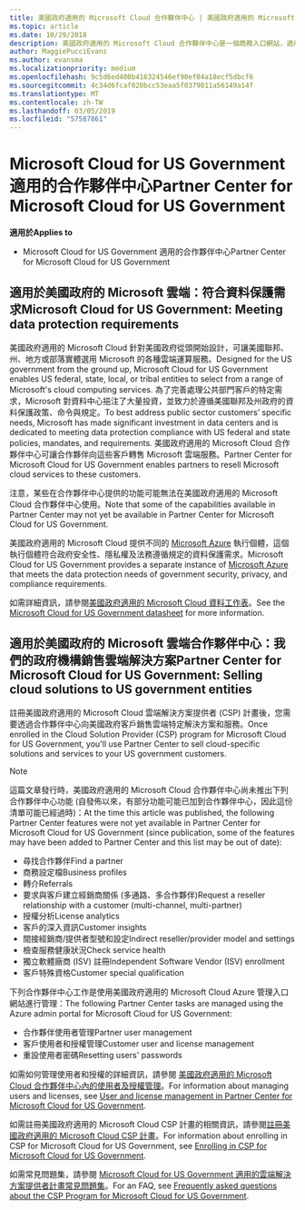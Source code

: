 ```yaml
---
title: 美國政府適用的 Microsoft Cloud 合作夥伴中心 | 美國政府適用的 Microsoft Cloud 合作夥伴中心
ms.topic: article
ms.date: 10/29/2018
description: 美國政府適用的 Microsoft Cloud 合作夥伴中心是一個商務入口網站，適用於希望向美國政府機構客戶提供 Microsoft 雲端解決方案的 Microsoft 合作夥伴。
author: MaggiePucciEvans
ms.author: evansma
ms.localizationpriority: medium
ms.openlocfilehash: 9c5d6ed400b416324546ef90ef04a18ecf5dbcf6
ms.sourcegitcommit: 4c34d6fcaf020bcc53eaa5f0379011a56149a14f
ms.translationtype: MT
ms.contentlocale: zh-TW
ms.lasthandoff: 03/05/2019
ms.locfileid: "57587861"
---
```

# <a name="partner-center-for-microsoft-cloud-for-us-government"></a><span data-ttu-id="aa620-103">Microsoft Cloud for US Government 適用的合作夥伴中心</span><span class="sxs-lookup"><span data-stu-id="aa620-103">Partner Center for Microsoft Cloud for US Government</span></span>

<span data-ttu-id="aa620-104">**適用於**</span><span class="sxs-lookup"><span data-stu-id="aa620-104">**Applies to**</span></span>

-  <span data-ttu-id="aa620-105">Microsoft Cloud for US Government 適用的合作夥伴中心</span><span class="sxs-lookup"><span data-stu-id="aa620-105">Partner Center for Microsoft Cloud for US Government</span></span>

## <a name="microsoft-cloud-for-us-government-meeting-data-protection-requirements"></a><span data-ttu-id="aa620-106">適用於美國政府的 Microsoft 雲端：符合資料保護需求</span><span class="sxs-lookup"><span data-stu-id="aa620-106">Microsoft Cloud for US Government: Meeting data protection requirements</span></span> 

<span data-ttu-id="aa620-107">美國政府適用的 Microsoft Cloud 針對美國政府從頭開始設計，可讓美國聯邦、州、地方或部落實體選用 Microsoft 的各種雲端運算服務。</span><span class="sxs-lookup"><span data-stu-id="aa620-107">Designed for the US government from the ground up, Microsoft Cloud for US Government enables US federal, state, local, or tribal entities to select from a range of Microsoft's cloud computing services.</span></span> <span data-ttu-id="aa620-108">為了完善處理公共部門客戶的特定需求，Microsoft 對資料中心挹注了大量投資，並致力於遵循美國聯邦及州政府的資料保護政策、命令與規定。</span><span class="sxs-lookup"><span data-stu-id="aa620-108">To best address public sector customers’ specific needs, Microsoft has made significant investment in data centers and is dedicated to meeting data protection compliance with US federal and state policies, mandates, and requirements.</span></span> <span data-ttu-id="aa620-109">美國政府適用的 Microsoft Cloud 合作夥伴中心可讓合作夥伴向這些客戶轉售 Microsoft 雲端服務。</span><span class="sxs-lookup"><span data-stu-id="aa620-109">Partner Center for Microsoft Cloud for US Government enables partners to resell Microsoft cloud services to these customers.</span></span>

<span data-ttu-id="aa620-110">注意，某些在合作夥伴中心提供的功能可能無法在美國政府適用的 Microsoft Cloud 合作夥伴中心使用。</span><span class="sxs-lookup"><span data-stu-id="aa620-110">Note that some of the capabilities available in Partner Center may not yet be available in Partner Center for Microsoft Cloud for US Government.</span></span>

<span data-ttu-id="aa620-111">美國政府適用的 Microsoft Cloud 提供不同的 [Microsoft Azure](https://azure.microsoft.com/en-us/overview/clouds/government/) 執行個體，這個執行個體符合政府安全性、隱私權及法務遵循規定的資料保護需求。</span><span class="sxs-lookup"><span data-stu-id="aa620-111">Microsoft Cloud for US Government provides a separate instance of [Microsoft Azure](https://azure.microsoft.com/en-us/overview/clouds/government/) that meets the data protection needs of government security, privacy, and compliance requirements.</span></span> 

<span data-ttu-id="aa620-112">如需詳細資訊，請參閱[美國政府適用的 Microsoft Cloud 資料工作表](https://download.microsoft.com/download/C/9/C/C9CA3002-DFC4-4ADA-841F-DF42AEC042FB/Microsoft_Azure_Government_Datasheet_EN_US.PDF)。</span><span class="sxs-lookup"><span data-stu-id="aa620-112">See the [Microsoft Cloud for US Government datasheet](https://download.microsoft.com/download/C/9/C/C9CA3002-DFC4-4ADA-841F-DF42AEC042FB/Microsoft_Azure_Government_Datasheet_EN_US.PDF) for more information.</span></span>

## <a name="partner-center-for-microsoft-cloud-for-us-government-selling-cloud-solutions-to-us-government-entities"></a><span data-ttu-id="aa620-113">適用於美國政府的 Microsoft 雲端合作夥伴中心：我們的政府機構銷售雲端解決方案</span><span class="sxs-lookup"><span data-stu-id="aa620-113">Partner Center for Microsoft Cloud for US Government: Selling cloud solutions to US government entities</span></span>

<span data-ttu-id="aa620-114">註冊美國政府適用的 Microsoft Cloud 雲端解決方案提供者 (CSP) 計畫後，您需要透過合作夥伴中心向美國政府客戶銷售雲端特定解決方案和服務。</span><span class="sxs-lookup"><span data-stu-id="aa620-114">Once enrolled in the Cloud Solution Provider (CSP) program for Microsoft Cloud for US Government, you'll use Partner Center to sell cloud-specific solutions and services to your US government customers.</span></span> 

> [!NOTE]  
> <span data-ttu-id="aa620-115">這篇文章發行時，美國政府適用的 Microsoft Cloud 合作夥伴中心尚未推出下列合作夥伴中心功能 (自發佈以來，有部分功能可能已加到合作夥伴中心，因此這份清單可能已經過時)：</span><span class="sxs-lookup"><span data-stu-id="aa620-115">At the time this article was published, the following Partner Center features were not yet available in Partner Center for Microsoft Cloud for US Government (since publication, some of the features may have been added to Partner Center and this list may be out of date):</span></span>

- <span data-ttu-id="aa620-116">尋找合作夥伴</span><span class="sxs-lookup"><span data-stu-id="aa620-116">Find a partner</span></span>
- <span data-ttu-id="aa620-117">商務設定檔</span><span class="sxs-lookup"><span data-stu-id="aa620-117">Business profiles</span></span>
- <span data-ttu-id="aa620-118">轉介</span><span class="sxs-lookup"><span data-stu-id="aa620-118">Referrals</span></span>
- <span data-ttu-id="aa620-119">要求與客戶建立經銷商關係 (多通路、多合作夥伴)</span><span class="sxs-lookup"><span data-stu-id="aa620-119">Request a reseller relationship with a customer (multi-channel, multi-partner)</span></span>
- <span data-ttu-id="aa620-120">授權分析</span><span class="sxs-lookup"><span data-stu-id="aa620-120">License analytics</span></span>
- <span data-ttu-id="aa620-121">客戶的深入資訊</span><span class="sxs-lookup"><span data-stu-id="aa620-121">Customer insights</span></span>
- <span data-ttu-id="aa620-122">間接經銷商/提供者型號和設定</span><span class="sxs-lookup"><span data-stu-id="aa620-122">Indirect reseller/provider model and settings</span></span>
- <span data-ttu-id="aa620-123">檢查服務健康狀況</span><span class="sxs-lookup"><span data-stu-id="aa620-123">Check service health</span></span>
- <span data-ttu-id="aa620-124">獨立軟體廠商 (ISV) 註冊</span><span class="sxs-lookup"><span data-stu-id="aa620-124">Independent Software Vendor (ISV) enrollment</span></span>
- <span data-ttu-id="aa620-125">客戶特殊資格</span><span class="sxs-lookup"><span data-stu-id="aa620-125">Customer special qualification</span></span>

<span data-ttu-id="aa620-126">下列合作夥伴中心工作是使用美國政府適用的 Microsoft Cloud Azure 管理入口網站進行管理：</span><span class="sxs-lookup"><span data-stu-id="aa620-126">The following Partner Center tasks are managed using the Azure admin portal for Microsoft Cloud for US Government:</span></span> 

-   <span data-ttu-id="aa620-127">合作夥伴使用者管理</span><span class="sxs-lookup"><span data-stu-id="aa620-127">Partner user management</span></span>
-   <span data-ttu-id="aa620-128">客戶使用者和授權管理</span><span class="sxs-lookup"><span data-stu-id="aa620-128">Customer user and license management</span></span>
-   <span data-ttu-id="aa620-129">重設使用者密碼</span><span class="sxs-lookup"><span data-stu-id="aa620-129">Resetting users' passwords</span></span>

<span data-ttu-id="aa620-130">如需如何管理使用者和授權的詳細資訊，請參閱 [美國政府適用的 Microsoft Cloud 合作夥伴中心內的使用者及授權管理](user-management-in-partner-center-for-microsoft-us-govt-cloud.md)。</span><span class="sxs-lookup"><span data-stu-id="aa620-130">For information about managing users and licenses, see [User and license management in Partner Center for Microsoft Cloud for US Government](user-management-in-partner-center-for-microsoft-us-govt-cloud.md).</span></span>

<span data-ttu-id="aa620-131">如需註冊美國政府適用的 Microsoft Cloud CSP 計畫的相關資訊，請參閱[註冊美國政府適用的 Microsoft Cloud CSP 計畫](enroll-in-csp-for-microsoft-us-govt-cloud.md)。</span><span class="sxs-lookup"><span data-stu-id="aa620-131">For information about enrolling in CSP for Microsoft Cloud for US Government, see [Enrolling in CSP for Microsoft Cloud for US Government](enroll-in-csp-for-microsoft-us-govt-cloud.md).</span></span>

<span data-ttu-id="aa620-132">如需常見問題集，請參閱 [Microsoft Cloud for US Government 適用的雲端解決方案提供者計畫常見問題集](faq-for-us-govt-cloud.md)。</span><span class="sxs-lookup"><span data-stu-id="aa620-132">For an FAQ, see [Frequently asked questions about the CSP Program for Microsoft Cloud for US Government](faq-for-us-govt-cloud.md).</span></span>